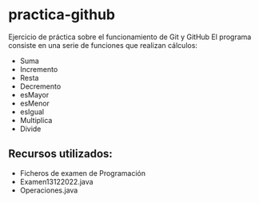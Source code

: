 # practica-github
Ejercicio de práctica sobre el funcionamiento de Git y GitHub
El programa consiste en una serie de funciones que realizan cálculos:
- Suma
- Incremento
- Resta
- Decremento
- esMayor
- esMenor
- esIgual
- Multiplica
- Divide


## Recursos utilizados:
- Ficheros de examen de Programación
- Examen13122022.java
- Operaciones.java